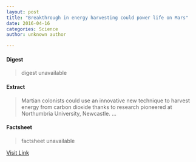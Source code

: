 ```yaml
---
layout: post
title: "Breakthrough in energy harvesting could power life on Mars"
date: 2016-04-16
categories: Science
author: unknown author

---
```



#### Digest
>digest unavailable

#### Extract
>Martian colonists could use an innovative new technique to harvest energy from carbon dioxide thanks to research pioneered at Northumbria University, Newcastle. ...

#### Factsheet
>factsheet unavailable

[Visit Link](http://phys.org/news344767948.html)


